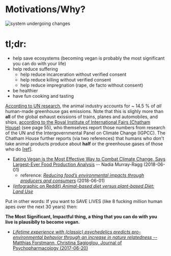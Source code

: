 # Motivations/Why?

![system undergoing changes](https://i.imgur.com/GniItjS.gif)

# tl;dr:

- help save ecosystems (becoming vegan is probably the most significant you can do with your life)
- help reduce suffering
    - help reduce incarceration without verified consent
    - help reduce killing without verified consent
    - help reduce impregnation (rape, de facto without consent)
- be healthier
- have fun cooking and tasting

[According to UN research](http://www.fao.org/3/a-i3437e.pdf), the animal industry accounts for ~ 14.5 % of *all* human-made greenhouse gas emissions. Note that this is slighly more than **all** of the global exhaust exissions of trains, planes and automobiles, and ships, [according to the Royal Institute of International Fairs (Chatham House)](https://www.chathamhouse.org/sites/default/files/publications/research/CHHJ3820%20Diet%20and%20climate%20change%2018.11.15_WEB_NEW.pdf) (see page 55), who themselves report those numbers from research of the UN and the Intergovernmental Panel on Climate Change (IGPCC). The Chatham House further reports (via two references) that humans who don't take animal products produce about **half** or the greenhouse gases of those who do [[ref](https://www.pnas.org/content/pnas/early/2016/03/16/1523119113.full.pdf)].

- [Eating Vegan is the Most Effective Way to Combat Climate Change, Says Largest-Ever Food Production Analysis](https://www.livekindly.co/eating-vegan-is-the-most-effective-way-to-combat-climate-change-says-largest-ever-food-production-analysis) -- Nadia Murray-Ragg (2018-06-01)
    - reference: [*Reducing food’s environmental impacts through producers and consumers*](http://science.sciencemag.org/content/360/6392/987) (2018-06-01)
- [(infographic on Reddit) *Animal-based diet versus plant-based Diet: Land Use*](https://old.reddit.com/r/vegan/comments/7y82do/the_land_we_could_save_by_not_consuming_animals)

Put in other words: If you want to SAVE LIVES (like 8 fucking million human apes over the next 30 years) then:

**The Most Significant, Impactful thing, a thing that you can do with you live is plausiblly to become vegan.**

- [*Lifetime experience with (classic) psychedelics predicts pro-environmental behavior through an increase in nature relatedness* -- Matthias Forstmann, Christina Sagioglou, Journal of Psychopharmacology (2017-06-20)](https://journals.sagepub.com/doi/10.1177/0269881117714049)
